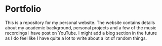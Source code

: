 # Portfolio

This is a repository for my personal website. The website contains details about my academic background, personal projects and a few of the music recordings I have post on YouTube. I might add a blog section in the future as I do feel like I have quite a lot to write about a lot of random things.
